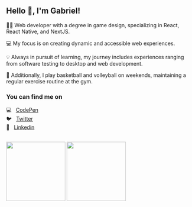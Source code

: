 ## Hello 👋, I'm Gabriel!

👨‍💻 Web developer with a degree in game design, specializing in React, React Native, and NextJS. 

💻 My focus is on creating dynamic and accessible web experiences.

💡 Always in pursuit of learning, my journey includes experiences ranging from software testing to desktop and web development.

🏐 Additionally, I play basketball and volleyball on weekends, maintaining a regular exercise routine at the gym.

### You can find me on
💻 &nbsp; [CodePen](https://codepen.io/GabrielDeFreitas/pens/) <br>
🐦 &nbsp; [Twitter](https://twitter.com/refri_comfrango) <br>
💬 &nbsp; [Linkedin](https://www.linkedin.com/in/gabrielfreitas21/) <br>

<br>

<div align="left">
  <img height="160em" src="https://github-readme-stats-git-masterrstaa-rickstaa.vercel.app/api?username=GabrielDeFreitas&count_private=true&show_icons=true&theme=dracula&include_all_commits=true"/>
  <img height="160em" src="https://github-readme-stats-git-masterrstaa-rickstaa.vercel.app/api/top-langs/?username=GabrielDeFreitas&layout=compact&langs_count=7&theme=dracula&include_all_commits=true"/>
</div>


